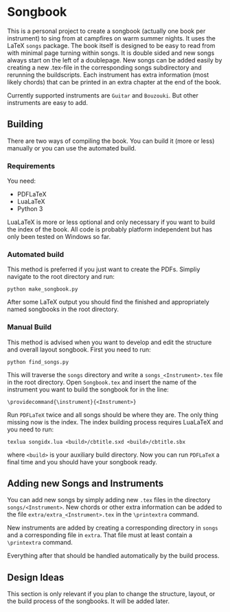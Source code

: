 # Songbook

This is a personal project to create a songbook (actually one book per instrument) to sing from at campfires on warm summer nights.
It uses the LaTeX `songs` package.
The book itself is designed to be easy to read from with minimal page turning within songs.
It is double sided and new songs always start on the left of a doublepage.
New songs can be added easily by creating a new .tex-file in the corresponding songs subdirectory and rerunning the buildscripts.
Each instrument has extra information (most likely chords) that can be printed in an extra chapter at the end of the book.

Currently supported instruments are `Guitar` and `Bouzouki`. 
But other instruments are easy to add.

## Building 

There are two ways of compiling the book.
You can build it (more or less) manually or you can use the automated build.

### Requirements

You need:
  
  - PDFLaTeX
  - LuaLaTeX
  - Python 3
  
LuaLaTeX is more or less optional and only necessary if you want to build the index of the book.
All code is probably platform independent but has only been tested on Windows so far.

### Automated build

This method is preferred if you just want to create the PDFs.
Simpliy navigate to the root directory and run:

    python make_songbook.py
    
After some LaTeX output you should find the finished and appropriately named songbooks in the root directory.

### Manual Build

This method is advised when you want to develop and edit the structure and overall layout songbook.
First you need to run:

    python find_songs.py
    
This will traverse the `songs` directory and write a `songs_<Instrument>.tex` file in the root directory.
Open `Songbook.tex` and insert the name of the instrument you want to build the songbook for in the line:

    \providecommand{\instrument}{<Instrument>}

Run `PDFLaTeX` twice and all songs should be where they are. 
The only thing missing now is the index. 
The index building process requires LuaLaTeX and you need to run:

    texlua songidx.lua <build>/cbtitle.sxd <build>/cbtitle.sbx
    
where `<build>` is your auxiliary build directory.
Now you can run `PDFLaTeX` a final time and you should have your songbook ready.

## Adding new Songs and Instruments

You can add new songs by simply adding new `.tex` files in the directory `songs/<Instrument>`.
New chords or other extra information can be added to the file `extra/extra_<Instrument>.tex` in the `\printextra` command.

New instruments are added by creating a corresponding directory in `songs` and a corresponding file in `extra`.
That file must at least contain a `\printextra` command.

Everything after that should be handled automatically by the build process.

## Design Ideas

This section is only relevant if you plan to change the structure, layout, or the build process of the songbooks.
It will be added later.

    
